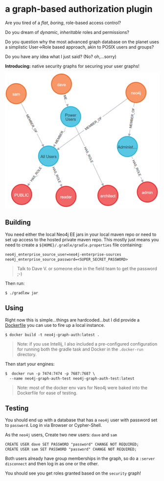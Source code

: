 # a graph-based authorization plugin

Are you tired of a *flat*, *boring*, role-based access control?

Do you dream of *dynamic*, *inheritable* roles and permissions?

Do you question why the most advanced graph database on the planet uses a
simplistic User->Role based approach, akin to POSIX users and groups?

Do you have any idea what I just said? (No? oh,...sorry)

**Introducing:** native security graphs for securing your user graphs!

![security-graph](./security-graph.png?raw=true)

## Building
You need either the local Neo4j EE jars in your local maven repo or need to set
up access to the hosted private maven repo. This mostly just means you need to
create a `${HOME}/.gradle/gradle.properties` file containing:

```properties
neo4j_enterprise_source_user=neo4j-enterprise-sources
neo4j_enterprise_source_password=<SUPER_SECRET_PASSWORD>
```

> Talk to Dave V. or someone else in the field team to get the password ;-)

Then run:

```
$ ./gradlew jar
```

## Using
Right now this is simple...things are hardcoded...but I did provide a
[Dockerfile](./Dockerfile) you can use to fire up a local instance.

```
$ docker build -t neo4j-graph-auth:latest . 
```

> Note: if you use Intellij, I also included a pre-configured configuration
> for running both the gradle task and Docker in the `.docker-run` directory.

Then start your engines:

```
$  docker run -p 7474:7474 -p 7687:7687 \
  --name neo4j-graph-auth-test neo4j-graph-auth-test:latest  
```

> Note: most of the docker env vars for Neo4j were baked into the Dockerfile
> for ease of testing.

## Testing
You should end up with a database that has a `neo4j` user with password set to
`password`. Log in via Browser or Cypher-Shell.

As the `neo4j` users, Create two new users: `dave` and `sam`

```cypher
CREATE USER dave SET PASSWORD "password" CHANGE NOT REQUIRED;
CREATE USER sam SET PASSWORD "password" CHANGE NOT REQUIRED;
```

Both users already have group memberships in the graph, so do a 
`:server disconnect` and then log in as one or the other.

You should see you get roles granted based on the `security` graph!
